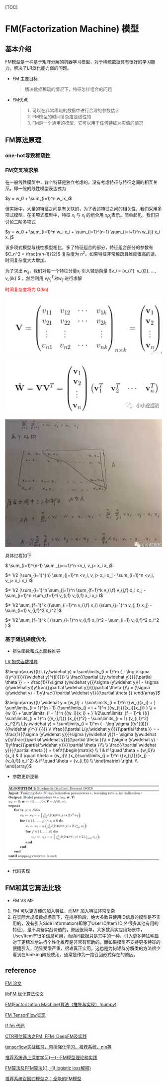 [TOC]

# FM(Factorization Machine) 模型

## 基本介绍

FM模型是一种基于矩阵分解的机器学习模型，对于稀疏数据具有很好的学习能力，解决了LR泛化能力弱的问题。

- FM 主要目标
  
  > 解决数据稀疏的情况下，特征怎样组合的问题

- FM优点
  
  > 1. 可以在非常稀疏的数据中进行合理的参数估计
  > 2. FM模型的时间复杂度是线性的
  > 3. FM是一个通用的模型，它可以用于任何特征为实值的情况

## FM算法原理

### one-hot导致稀疏性

### FM交叉项求解

在一般线性模型中，各个特征是独立考虑的，没有考虑特征与特征之间的相互关系。即一般的线性模型表达式为

$y = w_0 + \sum_{i=1}^n w_ix_i$

但实际中，大量的特征之间是有关联的，为了表述特征之间的相关性，我们采用多项式模型。在多项式模型中，特征 $x_i$ 与 $x_j$ 的组合用 $x_ix_j$表示。简单起见，我们只讨论二阶多项式

$y = w_0 + \sum_{i=1}^n w_i x_i + \sum_{i=1}^{n-1} \sum_{j=i+1}^n w_{ij} x_i x_j$

该多项式模型与线性模型相比，多了特征组合的部分，特征组合部分的参数有 $C_n^2 = \frac{n(n-1)}{2}$ 复杂度为 $n^2$。如果特征非常稀疏且维度很高的话，时间复杂度大大增加。

为了求出 $w_{ij}$，我们对每一个特征分量$x_i$ 引入辅助向量 $v_i = (v_{i1}, v_{i2}, ..., v_{ik} $ ，然后利用 $v_i v_j^T 对w_{ij}$ 进行求解

<font color='red'> 时间复杂度将为 O(kn) </font>

![](./img/fm-1.jpg)

![](./img/fm-2.jpg)

![](./img/fm-3.jpg)

具体过程如下

$ \sum_{i=1}^{n-1} \sum _{j=i+1}^n <v_i, v_j> x_i x_j$

$= 1/2 (\sum_{i=1}^{n} \sum_{j=1}^n <v_i, v_j> x_i x_j - \sum_{i=1}^n <v_i, v_j> x_i x_i )$

$= 1/2 (\sum_{i=1}^n \sum_{j=1}^n \sum_{f=1}^k v_{i,f} v_{j,f} x_i x_j - \sum_{i=1}^n \sum_{f=1}^i v_{i,f} v_{i,f} x_i x_i )$

$= 1/2 \sum_{f=1}^k ((\sum_{i=1}^n v_{i,f} x_i) (\sum_{j=1}^n v_{j,f} x_j) - \sum_{i=1} v_{i,f}^2 x_i^2 )$

$= 1/2 \sum_{f=1}^k ( (\sum_{i=1}^n v_{i,f} x_i)^2 - \sum_{i=1} v_{i,f}^2 x_i^2 ) $

### 基于随机梯度优化

- 损失函数和成本函数推导

[LR 损失函数推导](https://github.com/anty-zhang/machine_learning/blob/master/loss_function/loss_function.md)

$\begin{array}{l}
L(y,\widehat y) = \sum\limits_{i = 1}^m { - \log \sigma ({y^{(i)}}{{\widehat y}^{(i)}})} \\
\frac{{\partial L(y,\widehat y)}}{{\partial \theta }} =  - \frac{1}{{\sigma (y\widehat y)}}\sigma (y\widehat y)(1 - \sigma (y\widehat y))y\frac{{\partial \widehat y}}{{\partial \theta }}\\
 = (\sigma (y\widehat y) - 1)y\frac{{\partial \widehat y}}{{\partial \theta }}
\end{array}$

$\begin{array}{l}
\widehat y = {w_0} + \sum\limits_{i = 1}^n {{w_i}{x_i} + } \sum\limits_{i = 1}^{n - 1} {\sum\limits_{j = i + 1}^n {{w_{ij}}{x_i}{x_j}} } \\
 = {w_0} + \sum\limits_{i = 1}^n {{w_i}{x_i} + } 1/2\sum\limits_{f = 1}^k {((} \sum\limits_{i = 1}^n {{v_{i,f}}} {x_i}{)^2} - \sum\limits_{i = 1} {v_{i,f}^2} x_i^2)\\
L(y,\widehat y) = \sum\limits_{i = 1}^m { - \log \sigma ({y^{(i)}}{{\widehat y}^{(i)}})} \\
\frac{{\partial L(y,\widehat y)}}{{\partial \theta }} =  - \frac{1}{{\sigma (y\widehat y)}}\sigma (y\widehat y)(1 - \sigma (y\widehat y))y\frac{{\partial \widehat y}}{{\partial \theta }}\\
 = (\sigma (y\widehat y) - 1)y\frac{{\partial \widehat y}}{{\partial \theta }}\\
\\
\frac{{\partial \widehat y}}{{\partial \theta }} = \left\{\begin{matrix} \\
1 & if \quad \theta  = {w_0}\\
{x_i} & if \quad \theta  = {w_i}\\
{x_i}\sum\limits_{j = 1}^n {{v_{j,f}}{x_j} - {v_{i,f}} x_i^2}  & if \quad \theta  = {v_{i,f}} \\
\end{matrix} \right. \\
\end{array}$

- 参数更新逻辑

![](./img/fm-sgd.jpg)

- 代码实现

## FM和其它算法比较

- FM VS MF
1. FM 可以更方便的加入特征，而MF 加入特征非常复杂
2. 在实际大规模数据场景下，在排序阶段，绝大多数只使用ID信息的模型是不实用的，没有引入Side Information(即除了User ID/Item ID 外很多其他有用的特征)，是不具备实战价值的。原因很简单，大多数真实应用场景中，User/Item有很多信息可用，而协同数据只是其中的一种，引入更多特征明显对于更精准地进行个性化推荐是非常有帮助的。而如果模型不支持更多特征的便捷引入，明显受限严重，很难真正实用，这也是为何矩阵分解类的方法很少看到在Ranking阶段使用，通常是作为一路召回形式存在的原因。

## reference

[FM 论文](https://www.csie.ntu.edu.tw/~b97053/paper/Rendle2010FM.pdf)

[libFM 优化算法论文](https://www.csie.ntu.edu.tw/~b97053/paper/Factorization%20Machines%20with%20libFM.pdf)

[FM(Factorization Machine)算法（推导与实现）(numpy)](https://blog.csdn.net/qq_24819773/article/details/86308868)

[FM TensorFlow实现](https://github.com/Johnson0722/CTR_Prediction/tree/master)

[tf fm 代码](https://github.com/babakx/fm_tensorflow/blob/master/fm_tensorflow.ipynb)

[CTR预估算法之FM, FFM, DeepFM及实践](https://blog.csdn.net/John_xyz/article/details/78933253)

[tensorflow实战练习，包括强化学习、推荐系统、nlp等](https://github.com/princewen/tensorflow_practice/tree/master)

[推荐系统遇上深度学习(一)--FM模型理论和实践](https://www.jianshu.com/p/152ae633fb00)

[FM算法及FFM算法((1, -1) logistic loss解释)](https://www.cnblogs.com/ljygoodgoodstudydaydayup/p/6340129.html)

[推荐系统召回四模型之：全能的FM模型](https://zhuanlan.zhihu.com/p/58160982)
